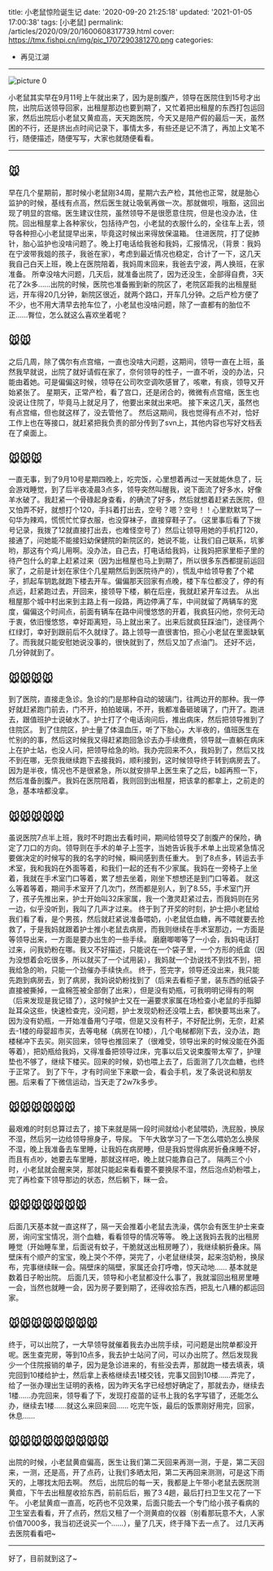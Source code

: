 title: 小老鼠惊险诞生记
date: '2020-09-20 21:25:18'
updated: '2021-01-05 17:00:38'
tags: [小老鼠]
permalink: /articles/2020/09/20/1600608317739.html
cover: https://tmx.fishpi.cn/img/pic_1707290381270.png
categories: 
- 再见江湖
---
![picture 0](https://tmx.fishpi.cn/img/pic_1707290381270.png)  


小老鼠其实早在9月11号上午就出来了，因为是剖腹产，领导在医院住到15号才出院，出院后送领导回家，出租屋那边也要到期了，又忙着把出租屋的东西打包运回家，然后出院后小老鼠又黄疸高，天天跑医院，今天又是陪产假的最后一天，虽然困的不行，还是挤出点时间记录下，事情太多，有些还是记不清了，再加上文笔不行，随便描述，随便写写，大家也就随便看看。

---

## 🐭

早在几个星期前，那时候小老鼠刚34周，星期六去产检，其他也正常，就是胎心监护的时候，基线有点高，然后医生就让吸氧再做一次。那就做呗，哦豁，这回出现了明显的宫缩。医生建议住院，虽然领导不是很愿意住院，但是也没办法，住院。回出租屋拿上各种家伙，包括待产包，小老鼠的衣服什么的，全往车上丢，领导各种担心小老鼠提早出来，毕竟这时候出来得放保温箱。
住进医院，打了促肺针，胎心监护也没啥问题了。晚上打电话给我爸和我妈，汇报情况，（背景：我妈在宁波带我姐的孩子，我爸在家），考虑到最近情况也稳定，合计了一下，这几天我自己白天上班，晚上在医院陪着，我妈周末回来，我爸去宁波，两人换班，在家准备。
所幸没啥大问题，几天后，就准备出院了，因为还没生，全部得自费，3天花了2k多……出院的时候，医院也准备搬到新的院区了，老院区距我的出租屋挺远，开车得20几分钟，新院区很近，就两个路口，开车几分钟。之后产检方便了不少，也不用大清早去抢车位了，小老鼠也没啥问题，除了一直都有的胎位不正……臀位，怎么就这么喜欢坐着呢？

## 🐭🐭

之后几周，除了偶尔有点宫缩，一直也没啥大问题，这期间，领导一直在上班，虽然我早就说，出院了就好请假在家了，奈何领导的性子，一直不听，没的办法，只能由着她。可是偏偏这时候，领导在公司吹空调吹感冒了，咳嗽，有痰，领导又开始紧张了。
星期天，正常产检，看了宫口，还是闭合的，微微有点宫缩，医生也没说让住院了，毕竟马上就足月了，他要出来就出来吧。
接下来这几天，虽然也有点宫缩，但也就这样了，没去管他了。
然后这期间，我也觉得有点不对，恰好工作上也在等接口，就赶紧把我负责的部分传到了svn上，其他内容也写好文档丢在了桌面上。

## 🐭🐭🐭

一直无事，到了9月10号星期四晚上，吃完饭，心里想着再过一天就能休息了，玩会游戏睡觉，到了后半夜凌晨3点多，领导突然叫醒我，说下面流了好多水，好像羊水破了。我赶紧一个骨碌起身查看，的确流了好多，然后就想着赶紧去医院，但又怕弄不好，就想打个120，手抖着打出去，空号？嗯？空号！！心里默默骂了一句华为辣鸡，慌慌忙忙穿衣服，也没穿袜子，直接穿鞋子了。（这里事后看了下拨号记录，我拨了12就直接打出去，也难怪空号了）然后让领导用她的手机打120，接通了，问她能不能接妇幼保健院的新院区的，她说不能，让我们自己联系，坑爹哟，那这有个鸡儿用啊。没办法，自己去，打电话给我妈，让我妈把家里柜子里的待产包什么的拿上赶紧过来（因为出租屋也马上到期了，所以很多东西都提前运回家了，之前是计划在家住个几星期然后到医院待产的），慌乱中给领导套了个裙子，抓起车钥匙就跑下楼去开车。偏偏那天回家有点晚，楼下车位都没了，停的有点远，赶紧跑过去，开回来，接领导下楼，躺在后座，我就赶紧开车过去。
从出租屋那个城中村出来到主路上有一段路，两边停满了车，中间就留了两辆车的宽度，偏偏这个时间点，前面有辆车在路中间慢悠悠的开着，我疯狂闪他，奈何无动于衷，依旧慢悠悠，幸好距离短，马上就出来了。出来后就疯狂踩油门，途径两个红绿灯，幸好到跟前后不久就绿了。路上领导一直很害怕，担心小老鼠在里面缺氧了。而我就只能安慰她说没事的，很快就到了，然后又加了点油门。
还好不远，几分钟就到了。

## 🐭🐭🐭🐭

到了医院，直接走急诊。急诊的门是那种自动的玻璃门，往两边开的那种。我一停好就赶紧跑门前去，门不开，拍拍玻璃，不开，我都准备砸玻璃了，门开了。跑进去，跟值班护士说破水了。护士打了个电话询问后，推出病床，然后把领导推到了住院区。
到了住院区，护士量了体温血压，听了下胎心，大半夜的，值班医生在忙别的的事，然后这时候我又得赶紧跑回急诊去办手续缴费，领导就一直躺在病床上在护士站，也没人问，把领导给急的哟。我办完回来不久，我妈到了，然后又找不到在哪，无奈我继续跑下去接我妈，顺利接到，这时候领导终于转到病房去了。
因为是半夜，情况也不是很紧急，所以就安排早上医生来了之后，b超再照一下，然后准备剖腹产。我妈在医院陪着，我则回到出租屋，把该拿的都拿上，之前走的急，基本啥都没拿。

## 🐭🐭🐭🐭🐭

虽说医院7点半上班，我时不时跑出去看时间，期间给领导交了剖腹产的保险，确定了刀口的方向。领导则在手术的单子上签字，当她告诉我手术单上出现紧急情况要做决定的时候写的我的名字的时候，瞬间感到责任重大。
到了8点多，转运去手术室，我和我妈在外面等着，和我们一起的还有不少家属。我妈在一旁椅子上坐着，我就在手术室门口等着，累了想去坐着，刚坐下想想还是到门口等着。
就这么等着等着，期间手术室开了几次门，然而都是别人，到了8.55，手术室门开了，孩子先推出来，护士开始叫32床家属，我一个激灵赶紧过去，而我妈则在另一边，似乎没听到，我叫了几声才过来。
终于到了开奖的时刻，护士把小老鼠给我们看了看，是个男孩，然后就赶紧说准备喂奶，小老鼠低血糖，再不喂就要去抢救了，于是我妈就跟着护士推小老鼠去病房，而我则继续在手术室那边，一方面是等领导出来，一方面是要办出生的一些手续。
磨磨唧唧等了一小会，我妈电话打过来，问我奶粉在哪。我又不好描述，只能说在一个袋子里，一个方形的纸盒（因为没想着会吃很多，所以就买了一个试用装），我妈就一个劲说找不到找不到，把我给急的哟，只能一个劲催办手续快点。
终于，签完字，领导还没出来，我只能先跑到病房去，到了病房，我妈说奶粉找到了（后来去看柜子里，装东西的纸袋子直接被撕掉，一盒棉签被全部倒了出来），但是没有奶瓶，可我明明记得有的啊（后来发现是我记错了），这时候护士又在一遍要求家属在场检查小老鼠的手指脚趾耳朵这些，快速检查完，没问题，护士发现奶粉还没喂上去，都快要骂出来了。因为没有奶瓶，一开始准备用勺子喂，但是又没有杯子，不好配比例，无奈，赶紧去-1楼的母婴超市买，去等电梯（病房在10楼），几个电梯都刚下去，没办法，跑楼梯冲下去买。刚买回来，领导也推回来了（很难受，领导出来的时候没能在外面等着），把奶瓶给我妈，又得准备把领导过床，完事以后又说束腹带太窄了，护理垫也不够了，继续下楼买。回来的时候，奶也喂上去了，后面测了几次血糖，也终于正常了。
到了下午，才有时间坐下来歇一会，看会手机，发了条说说和朋友圈。后来看了下微信运动，当天走了2w7k多步。

## 🐭🐭🐭🐭🐭🐭

最艰难的时刻总算过去了，接下来就是隔一段时间就给小老鼠喂奶，洗屁股，换尿不湿，然后另一边给领导擦身子，导尿。
下午大致学习了一下怎么喂奶怎么换尿不湿，晚上我准备去车里睡，让我妈在病房睡，但是我妈觉得病房折叠床睡不好，而且有点吵，她要去车里睡，那就这样吧，晚上就只能靠自己了。
隔两三个小时，小老鼠就会醒来哭，那就只能起来看看要不要换尿不湿，然后泡点奶粉喂上，完了再检查下领导那边的状态，然后躺下，眯一会。

## 🐭🐭🐭🐭🐭🐭🐭

后面几天基本就一直这样了，隔一天会推着小老鼠去洗澡，偶尔会有医生护士来查房，询问宝宝情况，测个血糖，看看领导的情况等等。
晚上送我妈去我的出租房睡觉（开始睡车里，后面说有蚊子，干脆就送出租房睡了），我继续躺折叠床。隔壁床有个顺产的宝宝，晚上哭个不停，哭完了，小老鼠继续哭，起来泡奶粉，换尿布，完事继续眯一会。隔壁床的隔壁，家属还会打呼噜，惊天动地……
基本就是数着日子盼出院。
后面几天，领导和小老鼠都没什么事了，我就溜回出租房里睡一会，当然也就睡一会，因为房子要到期了，还得收拾东西，把乱七八糟的都运回家。

## 🐭🐭🐭🐭🐭🐭🐭🐭

终于，可以出院了，一大早领导就催着我去办出院手续，可问题是出院单都没开呢。医生查完房，等到10点多，我去护士站问了问，可以办出院了。然后发现我少一个住院报销的单子，因为是急诊进来的，有些没去弄，那就跑一楼去填表，填完回到10楼给护士，然后拿上表格继续去1楼交钱，完事又回到10楼……弄完了，给了一张办理出生证明的表格，因为昨天名字已经想好确定了，那就去办，继续去1楼……办完回来，领导看了下，发现打疫苗的证书上我的名字写错了，还能怎么办，继续去1楼……就这么来回来回……
吃完午饭，最后的饭票刚好用完，回家，休息……

## 🐭🐭🐭🐭🐭🐭🐭🐭🐭

出院的时候，小老鼠黄疸偏高，医生让我们第二天回来再测一测，于是，第二天回来，一测，还是高，开了点药，让我们多晒太阳，第二天再回来测测，可是这下雨天的，上哪找太阳去啊。
然后，出院后的每一天，我都是上午带小老鼠去医院测黄疸，下午去出租屋收拾东西，前前后后，搬了3 4趟，最后打扫卫生又花了一下午。
小老鼠黄疸一直高，吃药也不见效果，后面只能去一个专门给小孩子看病的卫生室去看看，开了点药，然后又租了一个测黄疸的仪器（别看那玩意不大，人家价值7000多，我当初还说买一个……），量了几天，终于降下去一点了。
过几天再去医院看看吧~

---

好了，目前就到这了~

